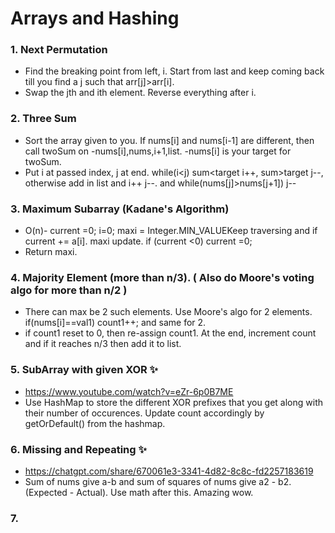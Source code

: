 # Arrays and Hashing

### 1. Next Permutation
  - Find the breaking point from left, i. Start from last and keep coming back till you find a j such that arr[j]>arr[i].
  - Swap the jth and ith element. Reverse everything after i.

### 2. Three Sum
  - Sort the array given to you. If nums[i] and nums[i-1] are different, then call twoSum on -nums[i],nums,i+1,list. -nums[i] is your target for twoSum.
  - Put i at passed index, j at end. while(i<j) sum<target i++, sum>target j--, otherwise add in list and i++ j--. and while(nums[j]>nums[j+1]) j--

### 3. Maximum Subarray (Kadane's Algorithm) 
  - O(n)- current =0; i=0; maxi = Integer.MIN_VALUEKeep traversing and if current += a[i]. maxi update. if (current <0) current =0;
  - Return maxi.

### 4. Majority Element (more than n/3). ( Also do Moore's voting algo for more than n/2 ) 
  - There can max be 2 such elements. Use Moore's algo for 2 elements.  if(nums[i]==val1) count1++; and same for 2.
  - if count1 reset to 0, then re-assign count1. At the end, increment count and if it reaches n/3 then add it to list.

### 5. SubArray with given XOR ✨
  - https://www.youtube.com/watch?v=eZr-6p0B7ME
  - Use HashMap to store the different XOR prefixes that you get along with their number of occurences. Update count accordingly by getOrDefault() from the hashmap.

### 6. Missing and Repeating ✨
  - https://chatgpt.com/share/670061e3-3341-4d82-8c8c-fd2257183619
  - Sum of nums give a-b and sum of squares of nums give a2 - b2. (Expected - Actual). Use math after this. Amazing wow.

### 7. 
